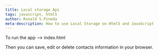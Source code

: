 ```yaml
---
title: Local storage Api
tags: javascript, html5
author: Ronald S.Pineda
meta-description: How to use Local Storage on Html5 and JavaScript
---
```


To run the app --> index.html

Then you can save, edit or delete contacts information in your browser.